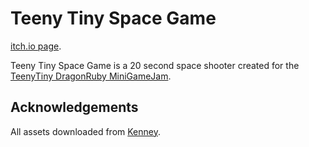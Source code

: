 # Teeny Tiny Space Game

[itch.io page](https://guitsaru.itch.io/teeny-tiny-space-game).

Teeny Tiny Space Game is a 20 second space shooter created for the [TeenyTiny DragonRuby MiniGameJam](https://itch.io/jam/teenytiny-dragonruby-minigamejam-2020).

## Acknowledgements

All assets downloaded from [Kenney](https://kenney.nl).
